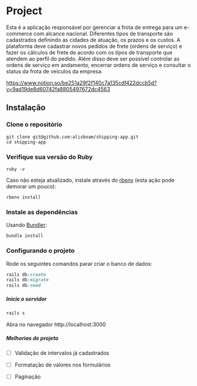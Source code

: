 # Project
Esta é a aplicação responsável por gerenciar a frota de entrega para um e-commerce com alcance nacional. Diferentes tipos de transporte são cadastrados definindo as cidades de atuação, os prazos e os custos. A plataforma deve cadastrar novos pedidos de frete (ordens de serviço) e fazer os cálculos de frete de acordo com os tipos de transporte que atendem ao perfil do pedido. Além disso deve ser possível controlar as ordens de serviço em andamento, encerrar ordens de serviço e consultar o status da frota de veículos da empresa.

https://www.notion.so/be251a29f2f140c7a135cdf422dccb5d?v=9ad19de8d60742fa8805497672dc4563

## Instalação

### Clone o repositório

```shell
git clone git@github.com:alisboam/shipping-app.git
cd shipping-app
```

### Verifique sua versão do Ruby

```shell
ruby -v
```

Caso não esteja atualizado, instale através do [rbenv](https://github.com/rbenv/rbenv) (esta ação pode demorar um pouco):

```shell
rbenv install
```

### Instale as dependências

Usando [Bundler](https://github.com/bundler/bundler):

```shell
bundle install
```

### Configurando o projeto
Rode os seguintes comandos parar criar o banco de dados:

```ruby
rails db:create
rails db:migrate
rails db:seed 
```

##### Inicie o servidor

```ruby
rails s
```

Abra no navegador http://localhost:3000

##### Melhorias de projeto

- [ ] Validação de intervalos já cadastrados
- [ ] Formatação de valores nos formulários
- [ ] Paginação


